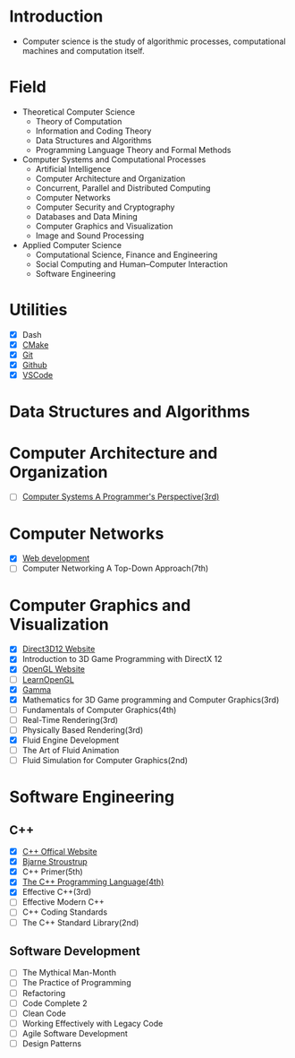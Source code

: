 # Introduction
 - Computer science is the study of algorithmic processes, computational machines and computation itself.

# Field
- Theoretical Computer Science
    - Theory of Computation
    - Information and Coding Theory
    - Data Structures and Algorithms
    - Programming Language Theory and Formal Methods
- Computer Systems and Computational Processes
    - Artificial Intelligence
    - Computer Architecture and Organization
    - Concurrent, Parallel and Distributed Computing
    - Computer Networks
    - Computer Security and Cryptography
    - Databases and Data Mining
    - Computer Graphics and Visualization 
    - Image and Sound Processing
- Applied Computer Science
    - Computational Science, Finance and Engineering
    - Social Computing and Human–Computer Interaction
    - Software Engineering

# Utilities
- [x] Dash
- [x] [CMake](https://cmake.org)
- [x] [Git](https://git-scm.com)
- [x] [Github](https://github.com)
- [x] [VSCode](https://code.visualstudio.com)

# Data Structures and Algorithms

# Computer Architecture and Organization
- [ ] [Computer Systems A Programmer's Perspective(3rd)](http://csapp.cs.cmu.edu/3e/home.html)

# Computer Networks
- [x] [Web development](https://www.youtube.com/watch?v=VfGW0Qiy2I0)
- [ ] Computer Networking A Top-Down Approach(7th)

# Computer Graphics and Visualization
- [x] [Direct3D12 Website](https://docs.microsoft.com/en-us/windows/win32/direct3d12/direct3d-12-graphics)
- [x] Introduction to 3D Game Programming with DirectX 12
- [x] [OpenGL Website](https://www.khronos.org/opengl/)
- [ ] [LearnOpenGL](https://learnopengl.com)
- [x] [Gamma](https://www.scantips.com/lights/gamma2.html#o6)
- [x] Mathematics for 3D Game programming and Computer Graphics(3rd)
- [ ] Fundamentals of Computer Graphics(4th)
- [ ] Real-Time Rendering(3rd)
- [ ] Physically Based Rendering(3rd)
- [x] Fluid Engine Development
- [ ] The Art of Fluid Animation
- [ ] Fluid Simulation for Computer Graphics(2nd)
 
# Software Engineering
## C++
- [x] [C++ Offical Website](https://isocpp.org)
- [x] [Bjarne Stroustrup](https://www.stroustrup.com)
- [x] C++ Primer(5th)
- [x] [The C++ Programming Language(4th)](https://www.stroustrup.com/4th.html)
- [x] Effective C++(3rd)
- [ ] Effective Modern C++
- [ ] C++ Coding Standards
- [ ] The C++ Standard Library(2nd)
## Software Development
- [ ] The Mythical Man-Month
- [ ] The Practice of Programming
- [ ] Refactoring
- [ ] Code Complete 2
- [ ] Clean Code
- [ ] Working Effectively with Legacy Code
- [ ] Agile Software Development
- [ ] Design Patterns

